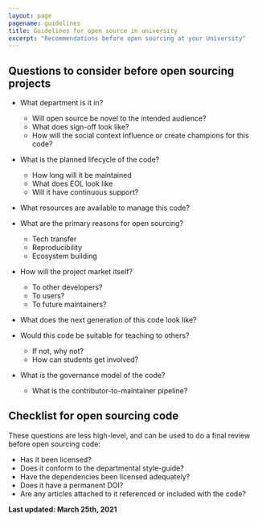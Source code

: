 ```yaml
---
layout: page
pagename: guidelines
title: Guidelines for open source in university
excerpt: "Recommendations before open sourcing at your University"
---
```


## Questions to consider before open sourcing projects

- What department is it in?
  - Will open source be novel to the intended audience?
  - What does sign-off look like?
  - How will the social context influence or create champions for this code?

- What is the planned lifecycle of the code?
  - How long will it be maintained
  - What does EOL look like
  - Will it have continuous support?
- What resources are available to manage this code?
- What are the primary reasons for open sourcing?
  - Tech transfer
  - Reproducibility
  - Ecosystem building
- How will the project market itself?
  - To other developers?
  - To users?
  - To future maintainers?
- What does the next generation of this code look like?
- Would this code be suitable for teaching to others?
  - If not, why not?
  - How can students get involved?
- What is the governance model of the code?
  - What is the contributor-to-maintainer pipeline?

## Checklist for open sourcing code

These questions are less high-level, and can be used to do a final review before open sourcing code:

- Has it been licensed?
- Does it conform to the departmental style-guide?
- Have the dependencies been licensed adequately?
- Does it have a permanent DOI?
- Are any articles attached to it referenced or included with the code?

**Last updated: March 25th, 2021**


